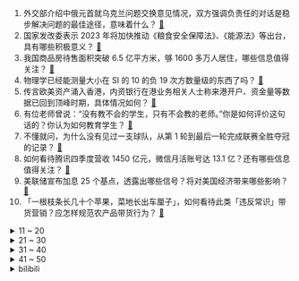 1. 外交部介绍中俄元首就乌克兰问题交换意见情况，双方强调负责任的对话是稳步解决问题的最佳途径，意味着什么？ [:link:](https://www.zhihu.com/question/591216272)
2. 国家发改委表示 2023 年将加快推动《粮食安全保障法》、《能源法》等出台，具有哪些积极意义？ [:link:](https://www.zhihu.com/question/591233212)
3. 我国商品房待售面积突破 6.5 亿平方米，够 1600 多万人居住，哪些信息值得关注？ [:link:](https://www.zhihu.com/question/591072890)
4. 物理学已经能测量大小在 SI 的 10 的负 19 次方数量级的东西了吗？ [:link:](https://www.zhihu.com/question/590947330)
5. 传言欧美资产涌入香港，内资银行在港业务相关人士称来港开户、资金量等数据已回到顶峰时期，具体情况如何？ [:link:](https://www.zhihu.com/question/591174211)
6. 有位老师曾说：“没有教不会的学生，只有不会教的老师。”你是如何评价这句话的？你认为如何教育学生？ [:link:](https://www.zhihu.com/question/590620119)
7. 不懂就问，为什么没有见过一支球队，从第 1 轮到最后一轮完成联赛全胜夺冠的记录？ [:link:](https://www.zhihu.com/question/590729942)
8. 如何看待腾讯四季度营收 1450 亿元，微信月活账号达 13.1 亿？还有哪些信息值得关注？ [:link:](https://www.zhihu.com/question/591219822)
9. 美联储宣布加息 25 个基点，透露出哪些信号？将对美国经济带来哪些影响？ [:link:](https://www.zhihu.com/question/591337909)
10. 「一根枝条长几十个苹果，菜地长出车厘子」，如何看待此类「违反常识」带货营销？应怎样规范农产品带货行为？ [:link:](https://www.zhihu.com/question/589967905)
<details>
<summary>11 ~ 20</summary>

11. 杨过四十岁后为什么没有摒弃玄铁重剑? [:link:](https://www.zhihu.com/question/397419810)
12. 「颜知有理」热议「中国足球不是一个独立产业，退潮的时候发现俱乐部全在裸泳」，你认同吗？ [:link:](https://www.zhihu.com/question/591150360)
13. 斗鱼 36 岁女员工请假保胎被拒后遭辞退，平台回应「将配合劳动仲裁调查」，哪些信息值得关注？ [:link:](https://www.zhihu.com/question/590777136)
14. 菲律宾即将宣布新增 4 处美军基地位置，外媒分析基地将剑指台湾岛和南沙群岛，如何评价美菲这一举动？ [:link:](https://www.zhihu.com/question/591195516)
15. 如何看待 新海诚新作动画《铃芽之旅》（铃芽户缔）？ [:link:](https://www.zhihu.com/question/506573446)
16. 石药集团国产首款 mRNA 疫苗 SYS6006 在中国纳入紧急使用，有何医学意义？哪些信息值得关注？ [:link:](https://www.zhihu.com/question/591162489)
17. 《黑暗荣耀》崔惠廷准婆婆为什么那么喜欢文东恩？ [:link:](https://www.zhihu.com/question/591078953)
18. 美联储宣布加息 25 个基点，美股集体跳水，鲍威尔称仍致力于将通胀率压低至 2%，哪些信息值得关注？ [:link:](https://www.zhihu.com/question/591338013)
19. 如何看待老干妈、麻六记等多个品牌选择在淘宝旗舰店上发布公告应对传言，当下环境品牌发声面临哪些困境？ [:link:](https://www.zhihu.com/question/591086489)
20. 在植物园里，藏着哪些有趣的「儿童自然课」？ [:link:](https://www.zhihu.com/question/589885750)
</details>
<details>
<summary>21 ~ 30</summary>

21. 瑞典议会批准瑞典加入北约，哪些信息值得关注？ [:link:](https://www.zhihu.com/question/591306830)
22. 除了麻雀，城市还有哪些常见的鸟? [:link:](https://www.zhihu.com/question/369592070)
23. 西媒报道巴萨正分析带回梅西，「非常困难，但不放弃尝试」，你认为梅西有可能重返诺坎普吗？ [:link:](https://www.zhihu.com/question/591062872)
24. 玲娜贝儿演员疑遭排挤，迪士尼回应称「会反馈相关部门核实处理」，如何看待此事？还有哪些信息值得关注？ [:link:](https://www.zhihu.com/question/590742279)
25. 紫光集团原董事长赵伟国被移送检察机关，曾为破产重整辩解，哪些信息值得关注？ [:link:](https://www.zhihu.com/question/590849147)
26. Riot 计划将《英雄联盟》水晶先锋大招改为群体效果，这能让他的英雄强度变多高？ [:link:](https://www.zhihu.com/question/590735675)
27. 近期每日核酸阳性 4000 人以上，专家提醒「新冠没有消失，处于低水平流行」，应该如何注意防护？ [:link:](https://www.zhihu.com/question/591155542)
28. 《原神》的国内流水已经甩开海外流水了，对此你有何想法？ [:link:](https://www.zhihu.com/question/534098486)
29. 5 名日本人持刀入室抢劫 2 名中国人，一劫匪在搏斗中受伤死亡，案件情况如何？ [:link:](https://www.zhihu.com/question/591140586)
30. 特朗普支持者威胁「若他被捕我们就挤兑银行」，哪些信息值得关注？ [:link:](https://www.zhihu.com/question/591086615)
</details>
<details>
<summary>31 ~ 40</summary>

31. 为什么我感觉龙族中有些言灵很鸡肋? [:link:](https://www.zhihu.com/question/586349320)
32. 哪些蝴蝶的颜值惊艳到你了？ [:link:](https://www.zhihu.com/question/381451094)
33. 如何看待手机游戏《碧蓝档案》国服版号获批？ [:link:](https://www.zhihu.com/question/590889476)
34. 为什么拖拉机需要加水，汽车不需要加水? [:link:](https://www.zhihu.com/question/571789978)
35. 华为正式官宣进军 ERP 市场 ，如何从商业角度解读此举？ [:link:](https://www.zhihu.com/question/590745766)
36. 2022 年北京人均 GDP 达到 19 万元，居民人均可支配收入 7.7 万元，哪些信息值得关注？ [:link:](https://www.zhihu.com/question/591030556)
37. 马斯克称 SpaceX 2023 发射重量会达到全球的 80％，这个比例靠谱吗? [:link:](https://www.zhihu.com/question/590922008)
38. 耶伦改口明确表示「美国监管机构必要时将再次干预，保护其他银行存款」，原因几何？美银行体系具体情况如何？ [:link:](https://www.zhihu.com/question/591155523)
39. 多个城市举办马拉松的意义在哪里？ [:link:](https://www.zhihu.com/question/585170040)
40. 为什么有人总想着要减肥？ [:link:](https://www.zhihu.com/question/589229907)
</details>
<details>
<summary>41 ~ 50</summary>

41. 对于健身新手，健身中的「二分化训练计划」该如何制定，有哪些注意事项？ [:link:](https://www.zhihu.com/question/584516618)
42. 如何处理日常健身时长和个人生活的关系？ [:link:](https://www.zhihu.com/question/586839464)
43. 媒体评「请假耻辱」背后是劳动者的权利短板，造成这种现象有哪些原因？ [:link:](https://www.zhihu.com/question/591234516)
44. 为什么越来越多人看好 MiniLED 电视，TCL X11G 会是今年的画质顶配吗？ [:link:](https://www.zhihu.com/question/591139662)
45. 如何看待Adobe新发布的人工智能绘图工具firefly？会对设计业产生什么影响？ [:link:](https://www.zhihu.com/question/591102347)
46. 黄仁勋首谈 ChatGPT 专用 GPU，HGX A100 可提速十倍，英伟达 GTC 大会有何看点？ [:link:](https://www.zhihu.com/question/591141087)
47. 插画会被 AI 取代吗？ [:link:](https://www.zhihu.com/question/590744050)
48. 最近有多个大学男生造女生黄谣被爆出的新闻，造黄谣到底是出于什么心理？ [:link:](https://www.zhihu.com/question/590970456)
49. 猫这么独立的生物，也会得「抑郁症」吗？ [:link:](https://www.zhihu.com/question/587457200)
50. 直接导致勒布朗詹姆斯做出“决定一”和“决定二”的诱因是什么？ [:link:](https://www.zhihu.com/question/591144092)
</details><details>
<summary>bilibili</summary>

1. 老板让我把公司拆了重建？？？？ [:link:](//www.bilibili.com/video/BV1pL411r7q6)
2. 【林肯公园 | B站首发】Numb (官方MV 4K修复版) - Linkin Park [:link:](//www.bilibili.com/video/BV1Mm4y1k7We)
3. 去海鲜市场钓鱼 [:link:](//www.bilibili.com/video/BV1rx4y1w7fP)
4. “世人将神推落泥潭，神决定还世人一池鲜花。”                              人生新体验，在淤泥池里拍照。 [:link:](//www.bilibili.com/video/BV1zL411r7RW)
5. 《原神》EP - 春露漫散之虹 [:link:](//www.bilibili.com/video/BV1Sg4y1s7Qp)
6. 生活小窍门 [:link:](//www.bilibili.com/video/BV18v4y1j7AQ)
7. 《 豚 骨 拉 面 全 套 配 方 》 [:link:](//www.bilibili.com/video/BV19m4y1r7TV)
8. 这班上的还不如回家种田 [:link:](//www.bilibili.com/video/BV1Sk4y1t7RC)
9. 漂泊两年多回到乡下，乡村生活也不错，想留在农村却很难 [:link:](//www.bilibili.com/video/BV1ob411d78A)
10. 史上最扎实的棒棒糖吃法！5元一根，一口气能炫一打…… [:link:](//www.bilibili.com/video/BV1cP411o7KN)
<details>
<summary>11 ~ 20</summary>

11. 【袁娅维×万物起舞】人间CD机袁娅维倾情献唱，如梦声线演绎女魃墓前尘今生 [:link:](//www.bilibili.com/video/BV1JM411p7H9)
12. 没有一只鸡能活着离开沈阳，上海老王实名推荐！【怎么这么值ep58-传说鸡架】 [:link:](//www.bilibili.com/video/BV1Tv4y1j77g)
13. 【医案寻踪】一年不吃早饭的人现在怎么样了？让我们揭开一场隐瞒我们70年的健康骗局！ [:link:](//www.bilibili.com/video/BV1Zs4y1H7NV)
14. ⚡西 域 战 神⚡ [:link:](//www.bilibili.com/video/BV11c411E7ga)
15. 变形金刚 塞伯坦往事 [离谱配音] [:link:](//www.bilibili.com/video/BV1uo4y1B75J)
16. 省赛输了，摇一个 [:link:](//www.bilibili.com/video/BV1Dm4y1r7M2)
17. “我好多年没玩了，好想和你玩一局” [:link:](//www.bilibili.com/video/BV1tL411d7ca)
18. 大多数去职校学电竞的人都怎样了？这个视频给你答案！ [:link:](//www.bilibili.com/video/BV1T84y1w7ar)
19. 给全网粉丝量超1亿的篮球团队做画质改造，差点难倒我们？ [:link:](//www.bilibili.com/video/BV19v4y1V7od)
20. 当年“血洗”全球的100首经典歌曲，DNA真的控制不住了！ [:link:](//www.bilibili.com/video/BV1vT411k7dS)
</details>
<details>
<summary>21 ~ 30</summary>

21. 街上狗比孩子多 韩国人好像真的不生小孩 [:link:](//www.bilibili.com/video/BV1BY4y1X7zT)
22. 【渊默行动】首杀危机等级39 灾渊首言登神默 怒海掌握逆世钩 [:link:](//www.bilibili.com/video/BV1Rc411j7Zt)
23. 【花小烙】为什么脑袋撞到后会起很大一个包，身体其他地方就不会？ [:link:](//www.bilibili.com/video/BV1Vv4y1j7zh)
24. 我，柳三变，白衣卿相，奉旨填词，人生很难，但我没失败 [:link:](//www.bilibili.com/video/BV1RT41167qg)
25. 这些开锁的套路有多损！全是损人利己！为了自己的利益，消费了我们多少信任和金钱！ [:link:](//www.bilibili.com/video/BV11M4y167Yo)
26. 【危机合约】"起源行动"无名庇护所18镀层+日替全关卡攻略！摆完挂机+平民低配攻略合集！《明日方舟》|魔法Zc目录 难度18 [:link:](//www.bilibili.com/video/BV1G84y137P1)
27. 《 以 父 之 名 》 [:link:](//www.bilibili.com/video/BV1qY4y1D7oL)
28. 危机合约 了解你的捍卫者 [:link:](//www.bilibili.com/video/BV1vX4y1Z7YD)
29. 熊猫：长这么大都没受过这样的气！ [:link:](//www.bilibili.com/video/BV1xL411d7XW)
30. 家人们，来了！ [:link:](//www.bilibili.com/video/BV18V4y1R7EE)
</details>
<details>
<summary>31 ~ 40</summary>

31. 【人生态度】完整版丨房子着火我拍照~人生乱套我睡觉~~ [:link:](//www.bilibili.com/video/BV1yY4y1X7mC)
32. 水课这么多？学生需要能帮他们找到工作的真干货！最全实习攻略：实习时机/实习岗位选择/实习渠道/简历撰写/面试技巧/实习注意 [:link:](//www.bilibili.com/video/BV1kL411R74z)
33. 我会等枯树生出芽，开出新的花。春日里，给大家唱首温暖的歌。《我会等》cover承桓 [:link:](//www.bilibili.com/video/BV1dv4y1L7vW)
34. 对他使用新空间卡组吧【水无月菌】 [:link:](//www.bilibili.com/video/BV1cL411r7Zn)
35. 不会还有人没有小猫哄睡吧～ [:link:](//www.bilibili.com/video/BV1uP411o7CY)
36. 【起源行动】无名庇护所18+挑战+每日8级 摆完挂机 简单好抄（危机合约合集，持续更新中，更新至3.23尚蜀山道8） [:link:](//www.bilibili.com/video/BV1Ev4y1j79y)
37. 公开处刑！当up主6年，我竟被母校挂出来了… [:link:](//www.bilibili.com/video/BV1sb411o7Qj)
38. 我再也见不到川哥了 [:link:](//www.bilibili.com/video/BV1KP411o7AJ)
39. 【NMIXX】"Love Me Like This" M/V [:link:](//www.bilibili.com/video/BV1ST411677Y)
40. 他的歌你最少听过3000遍，但是你可能根本不知道他 [:link:](//www.bilibili.com/video/BV1iv4y1L7JU)
</details>
<details>
<summary>41 ~ 50</summary>

41. 突击检查：外国人对中国有什么离谱问题 [:link:](//www.bilibili.com/video/BV1ex4y1w7CD)
42. 战绩:一人1272元！今年必胜客自助又来啦！践行光盘行动！ [:link:](//www.bilibili.com/video/BV1kT41167Be)
43. 渲染了一个月，希望能有一万播放... [:link:](//www.bilibili.com/video/BV1PL411d7XR)
44. 加入了礼仪队的我可不会放过任何练习的机会啊！ [:link:](//www.bilibili.com/video/BV1jM411p7yv)
45. 花花公子、间谍、将军，最后是芬兰的英雄：曼纳海姆(上)【历史调研室38】 [:link:](//www.bilibili.com/video/BV1pL411r7BR)
46. 北京.农业大学 [:link:](//www.bilibili.com/video/BV1ZL411R7uj)
47. 逼老板干了一天活，他选择了退群… [:link:](//www.bilibili.com/video/BV1jM4y167N6)
48. 我发现你不太合群，所以我给你准备了这个故事 [:link:](//www.bilibili.com/video/BV18L411r7fq)
49. 【阿斗】55万人打出9.2分，被无数影迷奉为“必看神作”！史上最经典的窃听电影《窃听风暴》 [:link:](//www.bilibili.com/video/BV1Ls4y1n76K)
50. 无限穿帮！当埃及up看《木乃伊》 [:link:](//www.bilibili.com/video/BV12L411R7w9)
</details>
<details>
<summary>51 ~ 60</summary>

51. 起源行动18 [:link:](//www.bilibili.com/video/BV16Y4y1D7yR)
52. 一网打尽！一口气看完230款史低游戏【steam春促折扣信息】 [:link:](//www.bilibili.com/video/BV1Ab411o7Bi)
53. 用七百万笔画了一幅画。 [:link:](//www.bilibili.com/video/BV1W84y1w7Cc)
54. 关于我半夜在路边救了一只猫 [:link:](//www.bilibili.com/video/BV1hV4y197QJ)
55. 穆桂英刀马旦申请出战，谁的听戏DNA动了！ [:link:](//www.bilibili.com/video/BV13X4y1Z766)
56. 我们都低估了GPT-4，它才是梦开始的地方 [:link:](//www.bilibili.com/video/BV1Yc411j7yx)
57. 放炮时不能多看一眼 [:link:](//www.bilibili.com/video/BV1T24y1E7fJ)
58. 零基础英语自然拼读 [:link:](//www.bilibili.com/video/BV1ox4y1P7Ea)
59. Overdose ver. Shoto【翻唱】 [:link:](//www.bilibili.com/video/BV1oo4y1W7i3)
60. 啊太美味了～ [:link:](//www.bilibili.com/video/BV1Go4y1B79G)
</details>
<details>
<summary>61 ~ 70</summary>

61. 日本神级广告：零CG真人出演，50人分饰两角，2分钟一镜到底演绎12年父女情 [:link:](//www.bilibili.com/video/BV1TL411r7fF)
62. 防臭小子计划第一课:教女儿装系统！ [:link:](//www.bilibili.com/video/BV1YL411r7SB)
63. 中文情歌：死了都要爱；俄语情歌：不爱我就去死 [:link:](//www.bilibili.com/video/BV1qx4y1w7vz)
64. 这期VLOG我拍了十年|200张照片回顾一个爱折腾女生的十年|念念不忘必有回响~ [:link:](//www.bilibili.com/video/BV1T84y137jK)
65. 哈哈，再也不相信网上的穿搭了！ [:link:](//www.bilibili.com/video/BV1YM4y167Ba)
66. 二次元李云龙 [:link:](//www.bilibili.com/video/BV1rY4y1D7Ez)
67. ⚡喵喵喵喵喵喵喵喵喵喵喵喵喵喵 [:link:](//www.bilibili.com/video/BV1wg4y1t7j6)
68. 我把中国辣条，投屏到纽约时代广场大屏幕上！！美国人会什么反应？ [:link:](//www.bilibili.com/video/BV14M4y167ta)
69. 粮油之死：四大粮商做空中国，长达100年的粮油战争从未结束！【世界战史】 [:link:](//www.bilibili.com/video/BV1fs4y1H7my)
70. 460w粉丝生活区UP主开什么车？东尼ookii座驾曝光！ [:link:](//www.bilibili.com/video/BV1eP411o7ek)
</details>
<details>
<summary>71 ~ 80</summary>

71. “当你顶不住的时候，来看看这个吧” [:link:](//www.bilibili.com/video/BV1Uk4y1t7X4)
72. 猫：我的母语是无语! [:link:](//www.bilibili.com/video/BV1dL411R7rB)
73. 首发丨戴森空气净化...耳机？纯整活还是真实用？ [:link:](//www.bilibili.com/video/BV1JL411d7LF)
74. 剑魔：出BUG了？对面怎么没有装备？什么鬼？ [:link:](//www.bilibili.com/video/BV1qb411Z7zQ)
75. 多大的风啊？能把树都吹成“牙刷”…新西兰班克斯半岛风大的地理原因来啦！ [:link:](//www.bilibili.com/video/BV1Es4y1p7m5)
76. 极限反杀！意外让女友发现她视频里出现的奇怪人影…她快疯了！ [:link:](//www.bilibili.com/video/BV1xP411o7RW)
77. 沃尔玛购物袋是什么梗【梗指南】 [:link:](//www.bilibili.com/video/BV1hL411r7P4)
78. 满配红刀哥 VS 全地面六星干员，传奇之所以是传奇……【明日方舟】 [:link:](//www.bilibili.com/video/BV1k84y137Xq)
79. 总工时19天，用石料480方，用传统技术建造一座  石拱桥（全集） [:link:](//www.bilibili.com/video/BV1t84y1w7Ps)
80. 宵宫放烟花之蹦迪神曲！参上！ [:link:](//www.bilibili.com/video/BV1sV4y197QP)
</details>
<details>
<summary>81 ~ 90</summary>

81. 十年光阴，岁月如梭 [:link:](//www.bilibili.com/video/BV1SY4y1X7x5)
82. 当三国走进现实 [:link:](//www.bilibili.com/video/BV1Yg4y1b7PA)
83. 给初音未来买内裤还是很害羞的：选择跟虚拟偶像结婚的日本男人(中日双语)(23/03/17) [:link:](//www.bilibili.com/video/BV1oT41167wW)
84. 从拒绝到信任，见证一只无爪流浪猫身材走样的过程 [:link:](//www.bilibili.com/video/BV1zT41167cG)
85. 放学了！回家跳个舞！(*ˉ︶ˉ*) [:link:](//www.bilibili.com/video/BV1sc411j7zR)
86. 【半佛】戴森做耳机？我笑了。这耳机也太能吹了 [:link:](//www.bilibili.com/video/BV13o4y1q78g)
87. 日后升起的每一缕炊烟，都是对你的思念 [:link:](//www.bilibili.com/video/BV1Cg4y147zr)
88. 我 这 是 娶 了 个 变 态 回 家 ！ ？ [:link:](//www.bilibili.com/video/BV1Eo4y1q77X)
89. “ 北 方 人 诱 捕 器 ” [:link:](//www.bilibili.com/video/BV1r24y1x7jb)
90. 打工人开会的N种类型（你是哪一型？ [:link:](//www.bilibili.com/video/BV11g4y1W7iD)
</details>
<details>
<summary>91 ~ 100</summary>

91. 今天爷爷给我看一件特殊的衣服 [:link:](//www.bilibili.com/video/BV1No4y1B78S)
92. 我们买来了各种各样的日历看一下大家是怎么过日子的... [:link:](//www.bilibili.com/video/BV1iP411o7Nw)
93. 小飞刀来喽 [:link:](//www.bilibili.com/video/BV1Zo4y1q7hQ)
94. 黑暗荣耀恶人组变装秀 [:link:](//www.bilibili.com/video/BV11T41167zQ)
95. 聊点不能聊的叭｜小说坦白局 [:link:](//www.bilibili.com/video/BV1Ts4y1n7Lq)
96. 共鸣测试概念PV丨重启 [:link:](//www.bilibili.com/video/BV1pL411d7ny)
97. 一群up主在城市玩共享位置捉迷藏！太可怕了！！【第二期】 [:link:](//www.bilibili.com/video/BV1KP411f7fc)
98. 《柯南》紧跟时事！是故意还是不小心？ [:link:](//www.bilibili.com/video/BV19v4y1V7rR)
99. “回家的肉惑” [:link:](//www.bilibili.com/video/BV18k4y1t7sb)
100. # 手绘蛋糕#奶油霜浮雕手绘蛋糕#唐装美人#古风 [:link:](//www.bilibili.com/video/BV1k24y1E7pY)
</details></details>